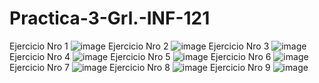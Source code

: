 # Practica-3-Grl.-INF-121
Ejercicio Nro 1
![image](https://github.com/user-attachments/assets/a0e17cf6-aad7-4e59-9587-97d5f58a0825)
Ejercicio Nro 2
![image](https://github.com/user-attachments/assets/92dc7844-26d3-4170-af1f-ee52158f892b)
Ejercicio Nro 3
![image](https://github.com/user-attachments/assets/a0727245-b6f4-434c-829c-c02a0544ba31)
Ejercicio Nro 4
![image](https://github.com/user-attachments/assets/a24eb2b0-f926-4d1b-973d-bfc63e07987f)
Ejercicio Nro 5 
![image](https://github.com/user-attachments/assets/60a20af0-2a36-433a-aa45-8762d8af0a47)
Ejercicio Nro 6
![image](https://github.com/user-attachments/assets/f44aa899-30f8-4683-82d7-4c85359aa9c9)
Ejercicio Nro 7
![image](https://github.com/user-attachments/assets/e2d7459b-eacb-4ca0-9652-544505416a26)
Ejercicio Nro 8
![image](https://github.com/user-attachments/assets/7f33d74a-e46c-4626-912e-ae70fa734146)
Ejercicio Nro 9
![image](https://github.com/user-attachments/assets/e23854d7-75f6-46f8-ae80-efd1dba47ab3)








